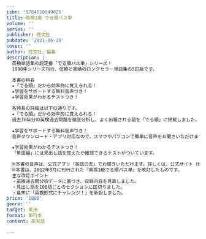 ```yaml
---
isbn: '9784010949825'
title: 英検1級 でる順パス単
volume: ''
series: ''
publisher: 旺文社
pubdate: '2021-06-29'
cover: ''
author: 旺文社／編集
description: |-
  英検単語集の超定番「でる順パス単」シリーズ！
  1998年シリーズ刊行、信頼と実績のロングセラー単語集の5訂版です。

  本書の特長
  ★「でる順」だから効率的に覚えられる！
  ★学習をサポートする無料音声つき！
  ★学習効果がわかるテストつき！

  各特長の詳細は以下の通りです。
  ★「でる順」だから効率的に覚えられる！
  過去10年分の英検過去問題を徹底分析し、よく出題される語を「でる順」に掲載しました。

  ★学習をサポートする無料音声つき！
  音声ダウンロード・アプリ対応なので、スマホやパソコンで簡単に音声をお聞きいただけます。

  ★学習効果がわかるテストつき！
  「単語編」には見出し語を覚えたか確認できるテストがついています。

  ※本書の音声は、公式アプリ「英語の友」でお聞きいただけます。詳しくは、公式サイト（https://eigonotomo.com/）をご覧ください。
  ※本書は、2012年3月に刊行された『英検1級でる順パス単』を改訂したものです。
  主な改訂ポイント
  ・英検過去問分析データに基づき、収録内容を見直しました。
  ・見出し語を100語ごとのセクションに区切りました。
  ・章末に「英検形式にチャレンジ！」を新設しました。
price: '1800'
genre: ''
target: 実用
format: 単行本
content: 英米語

---
```


